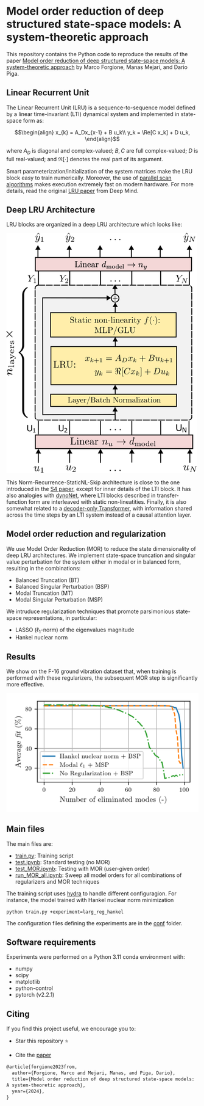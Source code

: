 # Model order reduction of deep structured state-space models: A system-theoretic approach

This repository contains the Python code to reproduce the results of the paper [Model order reduction of deep structured state-space models: A system-theoretic approach](http://arxiv.org/abs/2308.13380)
by Marco Forgione, Manas Mejari, and Dario Piga.


## Linear Recurrent Unit
The Linear Recurrent Unit (LRU) is a sequence-to-sequence model defined by a linear time-invariant (LTI) dynamical system and implemented in state-space form as:
```math
\begin{align}
x_{k} = A_Dx_{x-1} + B u_k\\
y_k = \Re[C x_k] + D u_k,
\end{align}
```
where $A_D$ is diagonal and complex-valued; $B, C$ are full complex-valued; $D$ is full real-valued; and $\Re[\cdot]$ denotes the real part of its argument.

Smart parameterization/initialization of the system matrices make the LRU block easy to train numerically. Moreover, the use of [parallel scan algorithms](https://en.wikipedia.org/wiki/Prefix_sum) makes execution extremely fast on modern hardware. For more  details, read the original [LRU paper](https://arxiv.org/abs/2303.06349) from Deep Mind.

## Deep LRU Architecture

LRU blocks are organized in a deep LRU architecture which looks like:

<img src="doc/paper/figures/architecture/lru_architecture.png"  width="500">

This Norm-Recurrence-StaticNL-Skip architecture is close to the one introduced in the [S4 paper](https://arxiv.org/abs/2111.00396), except for inner details of the LTI block.
It has also analogies with [dynoNet](https://arxiv.org/abs/2006.02250), where LTI blocks described in transfer-function form are interleaved with static non-lineatities.
Finally, it is also somewhat related to a [decoder-only Transformer](https://d4mucfpksywv.cloudfront.net/better-language-models/language-models.pdf), with information shared across the time steps by an LTI system instead of a causal attention layer.

## Model order reduction and regularization
We use Model Order Reduction (MOR) to reduce the state dimensionality of deep LRU architectures. We implement state-space truncation and singular value perturbation for the system either in modal or in balanced form, resulting in the combinations:
* Balanced Truncation (BT)
* Balanced Singular Perturbation (BSP)
* Modal Truncation (MT)
* Modal Singular Perturbation (MSP)

We intruduce regularization techniques that promote parsimonious state-space representations, in particular:
* LASSO ($\ell_1$-norm) of the eigenvalues magnitude
* Hankel nuclear norm

## Results
We show on the F-16 ground vibration dataset that, when training is performed with these regularizers, the subsequent MOR step is significantly more effective.

<img src="doc/paper/figures/F16/MOR_regularization.png"  width="600">

## Main files

The main files are:

* [train.py](examples/f16/train.py): Training script
* [test.ipynb](examples/f16/test.ipynb): Standard testing (no MOR)
* [test_MOR.ipynb](examples/f16/test_MOR.ipynb): Testing with MOR (user-given order)
* [run_MOR_all.ipynb](examples/f16/run_MOR_all.ipynb): Sweep all model orders for all combinations of regularizers and MOR techniques
 
The training script uses [hydra](https://hydra.cc/docs/intro/) to handle different configuragion. For instance, the model trained with Hankel nuclear norm minimization

```
python train.py +experiment=larg_reg_hankel
```

The configuration files defining the experiments are in the [conf](examples/f16/conf) folder.

## Software requirements
Experiments were performed on a Python 3.11 conda environment with:

 * numpy
 * scipy
 * matplotlib
 * python-control
 * pytorch (v2.2.1)
 

## Citing

If you find this project useful, we encourage you to:

* Star this repository :star: 



* Cite the [paper](https://arxiv.org/abs/2308.13380) 
```
@article{forgione2023from,
  author={Forgione, Marco and Mejari, Manas, and Piga, Dario},
  title={Model order reduction of deep structured state-space models: A system-theoretic approach}, 
  year={2024},
}
```
